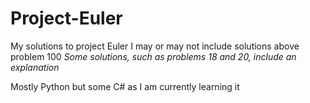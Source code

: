 # Project-Euler
My solutions to project Euler
I may or may not include solutions above problem 100
*Some solutions, such as problems 18 and 20, include an explanation*

Mostly Python but some C# as I am currently learning it
